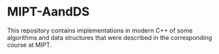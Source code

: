 # MIPT-AandDS
This repository contains implementations in modern C++ of some algorithms and data structures that were described in the corresponding course at MIPT.
